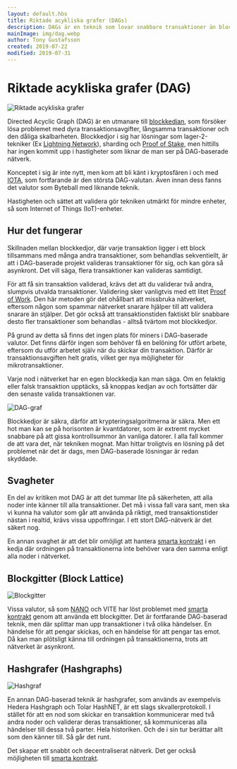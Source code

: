 ```yaml
---
layout: default.hbs
title: Riktade acykliska grafer (DAGs)
description: DAGs är en teknik som lovar snabbare transaktioner än blockkedjor och som med framgång används av kryptovalutor så som IOTA och NANO.
mainImage: img/dag.webp
author: Tony Gustafsson
created: 2019-07-22
modified: 2019-07-31
---
```


# Riktade acykliska grafer (DAG)

![Riktade acykliska grafer](/img/dag.webp 'Riktade acykliska grafer')

Directed Acyclic Graph (DAG) är en utmanare till [blockkedjan](/tekniker/blockkedjor.html), som försöker lösa problemet med dyra transaktionsavgifter, långsamma transaktioner och den dåliga skalbarheten. Blockkedjor i sig har lösningar som lager-2-tekniker (Ex [Lightning Network](/tekniker/lightning-network.html)), sharding och [Proof of Stake](/tekniker/proof-of-stake.html), men hittills har ingen kommit upp i hastigheter som liknar de man ser på DAG-baserade nätverk.

Konceptet i sig är inte nytt, men kom att bli känt i kryptosfären i och med [IOTA](/kryptovalutor/iota.html), som fortfarande är den största DAG-valutan. Även innan dess fanns det valutor som Byteball med liknande teknik.

Hastigheten och sättet att validera gör tekniken utmärkt för mindre enheter, så som Internet of Things (IoT)-enheter.

## Hur det fungerar

Skillnaden mellan blockkedjor, där varje transaktion ligger i ett block tillsammans med många andra transaktioner, som behandlas sekventiellt, är att i DAG-baserade projekt valideras transaktioner för sig, och kan göra så asynkront. Det vill säga, flera transaktioner kan valideras samtidigt.

För att få sin transaktion validerad, krävs det att du validerar två andra, slumpvis utvalda transaktioner. Validering sker vanligtvis med ett litet [Proof of Work](/tekniker/proof-of-work.html). Den här metoden gör det ohållbart att missbruka nätverket, eftersom någon som spammar nätverket snarare hjälper till att validera snarare än stjälper. Det gör också att transaktionstiden faktiskt blir snabbare desto fler transaktioner som behandlas - alltså tvärtom mot blockkedjor.

På grund av detta så finns det ingen plats för miners i DAG-baserade valutor. Det finns därför ingen som behöver få en belöning för utfört arbete, eftersom du utför arbetet själv när du skickar din transaktion. Därför är transaktionsavgiften helt gratis, vilket ger nya möjligheter för mikrotransaktioner.

Varje nod i nätverket har en egen blockkedja kan man säga. Om en felaktig eller falsk transaktion upptäcks, så knoppas kedjan av och fortsätter där den senaste valida transaktionen var.

![DAG-graf](/img/dag-graph.webp 'DAG-graf')

Blockkedjor är säkra, därför att krypteringsalgoritmerna är säkra. Men ett hot man kan se på horisonten är kvantdatorer, som är extremt mycket snabbare på att gissa kontrollsummor än vanliga datorer. I alla fall kommer de att vara det, när tekniken mognat. Man hittar troligtvis en lösning på det problemet när det är dags, men DAG-baserade lösningar är redan skyddade.

## Svagheter

En del av kritiken mot DAG är att det tummar lite på säkerheten, att alla noder inte känner till alla transaktioner. Det må i vissa fall vara sant, men ska vi kunna ha valutor som går att använda på riktigt, med transaktionstider nästan i realtid, krävs vissa uppoffringar. I ett stort DAG-nätverk är det säkert nog.

En annan svaghet är att det blir omöjligt att hantera [smarta kontrakt](/tekniker/smarta-kontrakt.html) i en kedja där ordningen på transaktionerna inte behöver vara den samma enligt alla noder i nätverket.

## Blockgitter (Block Lattice)

![Blockgitter](/img/block-lattice.webp 'Blockgitter')

Vissa valutor, så som [NANO](/kryptovalutor/nano.html) och VITE har löst problemet med [smarta kontrakt](/tekniker/smarta-kontrakt.html) genom att använda ett blockgitter. Det är fortfarande DAG-baserad teknik, men där splittar man upp transaktioner i två olika händelser. En händelse för att pengar skickas, och en händelse för att pengar tas emot. Då kan man plötsligt känna till ordningen på transaktionerna, trots att nätverket är asynkront.

## Hashgrafer (Hashgraphs)

![Hashgraf](/img/hashgraph.webp 'Hashgraf')

En annan DAG-baserad teknik är hashgrafer, som används av exempelvis Hedera Hashgraph och Tolar HashNET, är ett slags skvallerprotokoll. I stället för att en nod som skickar en transaktion kommunicerar med två andra noder och validerar deras transaktioner, så kommuniceras alla händelser till dessa två parter. Hela historiken. Och de i sin tur berättar allt som den känner till. Så går det runt.

Det skapar ett snabbt och decentraliserat nätverk. Det ger också möjligheten till [smarta kontrakt](/tekniker/smarta-kontrakt.html).
